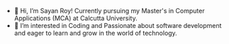 - 👋 Hi, I’m Sayan Roy! Currently pursuing my Master's in Computer Applications (MCA) at Calcutta University.
- 👀 I’m interested in Coding and Passionate about software development and eager to learn and grow in the world of technology. 

<!---
sayanroy1230/sayanroy1230 is a ✨ special ✨ repository because its `README.md` (this file) appears on your GitHub profile.
You can click the Preview link to take a look at your changes.
--->
